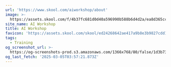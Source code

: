 ```yaml
---
url: 'https://www.skool.com/aiworkshop/about'
image: >-
  https://assets.skool.com/f/4b37fc681d0d40a596990b588b6d4d2a/ea8d365cc54044b790a978ec5464c4995a86f32ec3f34da08d3c8c0a1540ffef
site_name: AI Workshop
title: AI Workshop
favicon: 'https://assets.skool.com/skool/ed24268642ae417a9b8e3b9827cdd1fd.ico'
tags:
  - Training
og_screenshot_url: >-
  https://og-screenshots-prod.s3.amazonaws.com/1366x768/80/false/1d3b73a72099128c63c2eea5f2e52fa4597d4938c06d90fe1a55e288e5716c92.jpeg
og_last_fetch: '2025-03-05T03:57:21.873Z'
---
```


